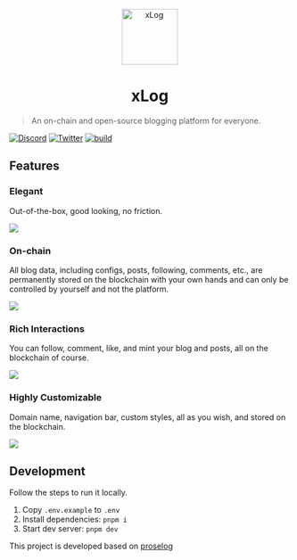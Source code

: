 <p align="center">
<img src="https://raw.githubusercontent.com/Crossbell-Box/xLog/main/public/logo.svg" alt="xLog" width="100">
</p>
<h1 align="center">xLog</h1>

> An on-chain and open-source blogging platform for everyone.

[![Discord](https://img.shields.io/badge/chat-Discord-5865F2.svg?logo=discord&style=flat-square)](https://discord.gg/ZzFdEkVP) [![Twitter](https://img.shields.io/twitter/follow/_xLog?color=1d9bf0&logo=twitter&style=flat-square)](https://twitter.com/_xLog) [![build](https://img.shields.io/github/workflow/status/Crossbell-Box/xLog/Build%20&%20Deploy?logo=github&style=flat-square)](https://github.com/Crossbell-Box/xLog/actions/workflows/docker-build-push.yml)

## Features

### Elegant

Out-of-the-box, good looking, no friction.

![](https://raw.githubusercontent.com/Crossbell-Box/xLog/main/public/screenshot1.png)

### On-chain

All blog data, including configs, posts, following, comments, etc., are permanently stored on the blockchain with your own hands and can only be controlled by yourself and not the platform.

![](https://raw.githubusercontent.com/Crossbell-Box/xLog/main/public/screenshot4.png)

### Rich Interactions

You can follow, comment, like, and mint your blog and posts, all on the blockchain of course.

![](https://raw.githubusercontent.com/Crossbell-Box/xLog/main/public/screenshot2.png)

### Highly Customizable

Domain name, navigation bar, custom styles, all as you wish, and stored on the blockchain.

![](https://raw.githubusercontent.com/Crossbell-Box/xLog/main/public/screenshot3.png)

## Development

Follow the steps to run it locally.

1. Copy `.env.example` to `.env`
2. Install dependencies: `pnpm i`
3. Start dev server: `pnpm dev`

This project is developed based on [proselog](https://github.com/proselog/proselog)
